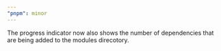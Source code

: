 ```yaml
---
"pnpm": minor
---
```


The progress indicator now also shows the number of dependencies that are being added to the modules direcotory.
